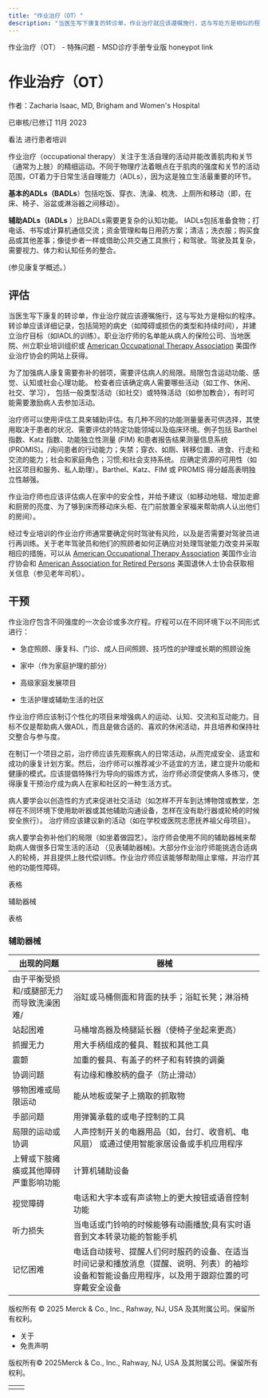 ```yaml
---
title: "作业治疗（OT）"
description: "当医生写下康复的转诊单，作业治疗就应该遵嘱施行，这与写处方是相似的程序。 转诊单应该详细记录，包括简短的病史（如障碍或损伤的类型和持续时间），并建立治疗目标（如IADL的训练）。职业治疗师的名单能从病人的保险公司、当地医院、州立职业培训组织或 [American Occupational Therapy Association](http://www.aota.org) 美国作业治疗协会的网站上获得。"
---
```


﻿作业治疗（OT） - 特殊问题 - MSD诊疗手册专业版 honeypot link

# 作业治疗（OT）

作者：Zacharia Isaac, MD, Brigham and Women's Hospital

已审核/已修订 11月 2023

看法 进行患者培训

作业治疗（occupational therapy）关注于生活自理的活动并能改善肌肉和关节（通常为上肢）的精细运动。不同于物理疗法着眼点在于肌肉的强度和关节的活动范围，OT着力于日常生活自理能力（ADLs），因为这是独立生活最重要的环节。

**基本的ADLs（BADLs**）包括吃饭、穿衣、洗澡、梳洗、上厕所和移动（即，在床、椅子、浴盆或淋浴器之间移动）。

**辅助ADLs（IADLs** ）比BADLs需要更复杂的认知功能。 IADLs包括准备食物；打电话、书写或计算机通信交流；资金管理和每日用药方案；清洁；洗衣服；购买食品或其他差事；像徒步者一样或借助公共交通工具旅行；和驾驶。驾驶及其复杂，需要视力、体力和认知任务的整合。

(参见康复学概述。）

## 评估

当医生写下康复的转诊单，作业治疗就应该遵嘱施行，这与写处方是相似的程序。 转诊单应该详细记录，包括简短的病史（如障碍或损伤的类型和持续时间），并建立治疗目标（如IADL的训练）。职业治疗师的名单能从病人的保险公司、当地医院、州立职业培训组织或 [American Occupational Therapy Association](http://www.aota.org) 美国作业治疗协会的网站上获得。

为了加强病人康复需要弥补的弱项，需要评估病人的局限。局限包含运动功能、感觉、认知或社会心理功能。 检查者应该确定病人需要哪些活动（如工作、休闲、社交、学习）， 包括一般类型活动（如社交）或特殊活动（如参加教会），有时可能需要激励病人去参加活动。

治疗师可以使用评估工具来辅助评估。有几种不同的功能测量量表可供选择，其使用取决于患者的状况、需要评估的特定功能领域以及临床环境。例子包括 Barthel 指数、Katz 指数、功能独立性测量 (FIM) 和患者报告结果测量信息系统 (PROMIS)。/询问患者的行动能力；失禁；穿衣、如厕、转移位置、进食、行走和交流的能力；社会和家庭角色；习惯;和社会支持系统。 应确定资源的可用性（如社区项目和服务、私人助理）。Barthel、Katz、FIM 或 PROMIS 得分越高表明独立性越强。

作业治疗师也应该评估病人在家中的安全性，并给予建议（如移动地毯、增加走廊和厨房的亮度、为了够到床而移动床头柜、在门前放置全家福来帮助病人认出他们的房间）。

经过专业培训的作业治疗师通常要确定何时驾驶有风险，以及是否需要对驾驶员进行再训练。关于老年驾驶员和他们的照顾者如何正确应对处理驾驶能力改变并采取相应的措施，可以从 [American Occupational Therapy Association](https://www.aota.org/Conference-Events/Older-Driver-Safety-Awareness-Week.aspx) 美国作业治疗协会和 [American Association for Retired Persons](http://www.aarp.org/home-family/getting-around/driving-resource-center/info-08-2013/formal-driving-assessment.html) 美国退休人士协会获取相关信息（参见老年司机）。

## 干预

作业治疗包含不同强度的一次会诊或多次疗程。疗程可以在不同环境下以不同形式进行：

- 急症照顾、康复科、门诊、成人日间照顾、技巧性的护理或长期的照顾设施

- 家中（作为家庭护理的部分）

- 高级家庭发展项目

- 生活护理或辅助生活的社区


作业治疗师应该制订个性化的项目来增强病人的运动、认知、交流和互动能力。目标不仅是帮助病人做ADL，而且是做合适的、喜欢的休闲活动，并且培养和保持社交整合与参与度。

在制订一个项目之前，治疗师应该先观察病人的日常活动，从而完成安全、适宜和成功的康复计划方案。然后，治疗师可以推荐减少不适宜的方法，建立提升功能和健康的模式。应该提倡特殊行为导向的锻炼方式，治疗师必须促使病人多练习，使得康复干预治疗成为病人在家和社区的一种生活方式。

病人要学会以创造性的方式来促进社交活动（如怎样不开车到达博物馆或教堂，怎样在不同环境下使用助听器或其他辅助沟通设备，怎样在没有助行器或轮椅的时候安全旅行）。 治疗师应该建议新的活动（如在学校或医院志愿抚养祖父母项目）。

病人要学会弥补他们的局限（如坐着做园艺）。治疗师会使用不同的辅助器械来帮助病人做很多日常生活的活动 （见表辅助器械)。大部分作业治疗师能挑选合适病人的轮椅，并且提供上肢代偿训练。作业治疗师应该能够帮助阻止挛缩，并治疗其他的功能性障碍。

表格

辅助器械

表格

### 辅助器械

| 出现的问题 | 器械 |
| --- | --- |
| 由于平衡受损和/或腿部无力而导致洗澡困难/ | 浴缸或马桶侧面和背面的扶手；浴缸长凳；淋浴椅 |
| 站起困难 | 马桶增高器及椅腿延长器（使椅子坐起来更高） |
| 抓握无力 | 用大手柄组成的餐具、鞋拔和其他工具 |
| 震颤 | 加重的餐具、有盖子的杯子和有转换的调羹 |
| 协调问题 | 有边缘和橡胶柄的盘子（防止滑动） |
| 够物困难或局限运动 | 能从地板或架子上摘取的抓取物 |
| 手部问题 | 用弹簧承载的或电子控制的工具 |
| 局限的运动或协调 | 人声控制开关的电器用品（如，台灯、收音机、电风扇） 或通过使用智能家居设备或手机应用程序 |
| 上臂或下肢瘫痪或其他障碍严重影响功能 | 计算机辅助设备 |
| 视觉障碍 | 电话和大字本或有声读物上的更大按钮或语音控制功能 |
| 听力损失 | 当电话或门铃响的时候能够有动画播放;具有实时语音到文本转录功能的智能手机 |
| 记忆困难 | 电话自动拨号、提醒人们何时服药的设备、在适当时间记录和播放消息（提醒、说明、列表）的袖珍设备和智能设备应用程序，以及用于跟踪位置的可穿戴安全设备 |



版权所有 © 2025
Merck & Co., Inc., Rahway, NJ, USA 及其附属公司。保留所有权利。

- 关于
- 免责声明

版权所有© 2025Merck & Co., Inc., Rahway, NJ, USA 及其附属公司。保留所有权利。

|     |     |
| --- | --- |
|  |  |